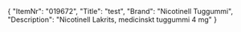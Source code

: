 {
  "ItemNr": "019672",
  "Title": "test",
  "Brand": "Nicotinell Tuggummi",
  "Description": "Nicotinell Lakrits, medicinskt tuggummi 4 mg"
}
